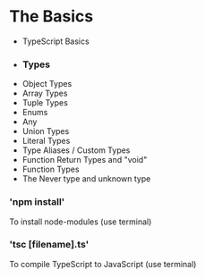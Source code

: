 # The Basics

* TypeScript Basics
* ### Types 
* Object Types
* Array Types
* Tuple Types
* Enums
* Any
* Union Types
* Literal Types
* Type Aliases / Custom Types
* Function Return Types and "void"
* Function Types
* The Never type and unknown type

### 'npm install' 

To install node-modules (use terminal)

### 'tsc [filename].ts'

To compile TypeScript to JavaScript (use terminal)

